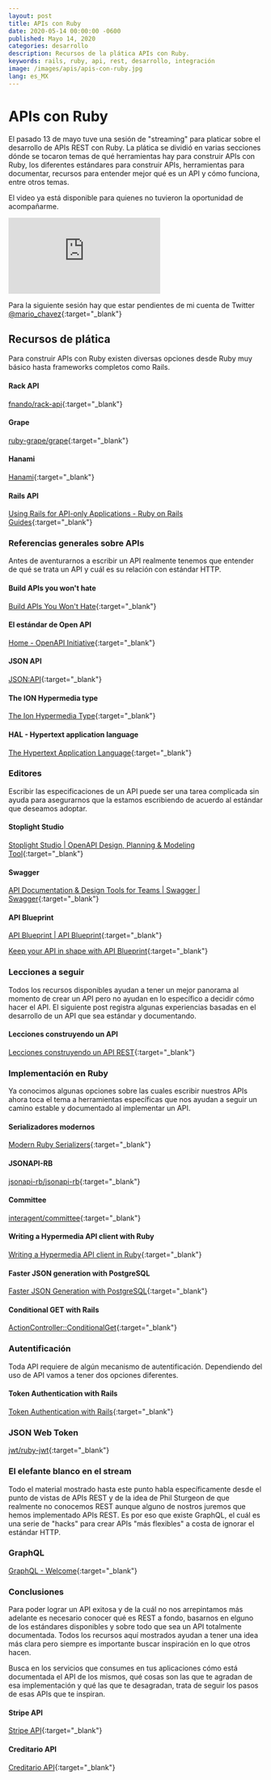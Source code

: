 ```yaml
---
layout: post
title: APIs con Ruby
date: 2020-05-14 00:00:00 -0600
published: Mayo 14, 2020
categories: desarrollo
description: Recursos de la plática APIs con Ruby.
keywords: rails, ruby, api, rest, desarrollo, integración
image: /images/apis/apis-con-ruby.jpg
lang: es_MX
---
```

# APIs con Ruby

El pasado 13 de mayo tuve una sesión de "streaming" para platicar sobre el desarrollo de APIs REST con Ruby. La plática
se dividió en varias secciones dónde se tocaron temas de qué herramientas hay para construir APIs con Ruby, los diferentes
estándares para construir APIs, herramientas para documentar, recursos para entender mejor qué es un API y cómo funciona,
entre otros temas.

El video ya está disponible para quienes no tuvieron la oportunidad de acompañarme.

<div class="aspect-w-16 aspect-h-9">
  <iframe src="https://www.youtube.com/embed/ZRvcg3MSC0Y" frameborder="0" allow="accelerometer; autoplay; encrypted-media; gyroscope; picture-in-picture" allowfullscreen></iframe>
</div>

Para la siguiente sesión hay que estar pendientes de mi cuenta de Twitter [@mario_chavez](https://twitter.com/mario_chavez){:target="_blank"}

## Recursos de plática

Para construir APIs con Ruby existen diversas opciones desde Ruby muy básico hasta frameworks completos como Rails.

#### Rack API
[fnando/rack-api](https://github.com/fnando/rack-api){:target="_blank"}

#### Grape
[ruby-grape/grape](https://github.com/ruby-grape/grape){:target="_blank"}

#### Hanami
[Hanami](https://hanamirb.org){:target="_blank"}

#### Rails API
[Using Rails for API-only Applications - Ruby on Rails Guides](https://guides.rubyonrails.org/api_app.html){:target="_blank"}

### Referencias generales sobre APIs

Antes de aventurarnos a escribir un API realmente tenemos que entender de qué se trata un API y cuál es su relación con estándar HTTP.

#### Build APIs you won't hate
[Build APIs You Won't Hate](https://apisyouwonthate.com/books/build-apis-you-wont-hate){:target="_blank"}

#### El estándar de Open API
[Home - OpenAPI Initiative](https://www.openapis.org){:target="_blank"}

#### JSON API
[JSON:API](https://jsonapi.org){:target="_blank"}

#### The ION Hypermedia type
[The Ion Hypermedia Type](https://ionspec.org){:target="_blank"}

#### HAL - Hypertext application language
[The Hypertext Application Language](http://stateless.co/hal_specification.html){:target="_blank"}

### Editores

Escribir las especificaciones de un API puede ser una tarea complicada sin ayuda para asegurarnos que la estamos
escribiendo de acuerdo al estándar que deseamos adoptar.

#### Stoplight Studio
[Stoplight Studio | OpenAPI Design, Planning & Modeling Tool](https://stoplight.io/studio/){:target="_blank"}

#### Swagger
[API Documentation & Design Tools for Teams | Swagger | Swagger](https://swagger.io/){:target="_blank"}

#### API Blueprint
[API Blueprint | API Blueprint](https://apiblueprint.org/){:target="_blank"}

[Keep your API in shape with API Blueprint](https://mariochavez.io/desarrollo/2018/08/02/keep-your-api-in-shape-with-api-blueprint.html){:target="_blank"}

### Lecciones a seguir

Todos los recursos disponibles ayudan a tener un mejor panorama al momento de crear un API pero no ayudan en lo
específico a decidir cómo hacer el API. El siguiente post registra algunas experiencias basadas en el desarrollo de un
API que sea estándar y documentando.

#### Lecciones construyendo un API
[Lecciones construyendo un API REST](https://mariochavez.io/desarrollo/2019/12/30/lecciones-construyendo-un-api-rest.html){:target="_blank"}

### Implementación en Ruby

Ya conocimos algunas opciones sobre las cuales escribir nuestros APIs ahora toca el tema a herramientas específicas
que nos ayudan a seguir un camino estable y documentado al implementar un API.

#### Serializadores modernos
[Modern Ruby Serializers](https://vasilakisfil.social/blog/2020/01/20/modern-ruby-serializers/){:target="_blank"}

#### JSONAPI-RB
[jsonapi-rb/jsonapi-rb](https://github.com/jsonapi-rb/jsonapi-rb){:target="_blank"}

#### Committee
[interagent/committee](https://github.com/interagent/committee){:target="_blank"}

#### Writing a Hypermedia API client with Ruby
[Writing a Hypermedia API client in Ruby](https://thoughtbot.com/blog/writing-a-hypermedia-api-client-in-ruby){:target="_blank"}

#### Faster JSON generation with PostgreSQL
[Faster JSON Generation with PostgreSQL](https://hashrocket.com/blog/posts/faster-json-generation-with-postgresql){:target="_blank"}

#### Conditional GET with Rails
[ActionController::ConditionalGet](https://api.rubyonrails.org/classes/ActionController/ConditionalGet.html){:target="_blank"}

### Autentificación

Toda API requiere de algún mecanismo de autentificación. Dependiendo del uso de API vamos a tener dos opciones diferentes.

#### Token Authentication with Rails
[Token Authentication with Rails](https://thoughtbot.com/blog/token-authentication-with-rails){:target="_blank"}

### JSON Web Token
[jwt/ruby-jwt](https://github.com/jwt/ruby-jwt){:target="_blank"}

### El elefante blanco en el stream

Todo el material mostrado hasta este punto habla específicamente desde el punto de vistas de APIs REST y de la idea de
Phil Sturgeon de que realmente no conocemos REST aunque alguno de nostros juremos que hemos implementado APIs REST.
Es por eso que existe GraphQL, el cuál es una serie de "hacks" para crear APIs "más flexibles" a costa de ignorar el
estándar HTTP.

### GraphQL
[GraphQL - Welcome](https://graphql-ruby.org/){:target="_blank"}

### Conclusiones
Para poder lograr un API exitosa y de la cuál no nos arrepintamos más adelante es necesario conocer qué es REST a fondo,
basarnos en elguno de los estándares disponibles y sobre todo que sea un API totalmente documentada. Todos los recursos
aquí mostrados ayudan a tener una idea más clara pero siempre es importante buscar inspiración en lo que otros hacen.

Busca en los servicios que consumes en tus aplicaciones cómo está documentada el API de los mismos, qué cosas son las que
te agradan de esa implementación y qué las que te desagradan, trata de seguir los pasos de esas APIs que te inspiran.

#### Stripe API
[Stripe API](https://stripe.com/docs/api){:target="_blank"}

#### Creditario API
[Creditario API](https://docs.creditar.io/){:target="_blank"}
